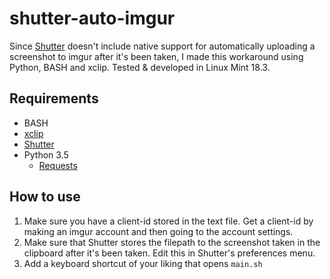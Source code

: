 # shutter-auto-imgur

Since [Shutter](http://shutter-project.org/) doesn't include native support for automatically uploading a screenshot to imgur after it's been taken, I made this workaround using Python, BASH and xclip.
Tested & developed in Linux Mint 18.3.

## Requirements

* BASH
* [xclip](https://github.com/astrand/xclip)
* [Shutter](http://shutter-project.org/)
* Python 3.5
  * [Requests](http://docs.python-requests.org/en/master/)

## How to use

1. Make sure you have a client-id stored in the text file. Get a client-id by making an imgur account and then going to the account settings.
2. Make sure that Shutter stores the filepath to the screenshot taken in the clipboard after it's been taken. Edit this in Shutter's preferences menu.
3. Add a keyboard shortcut of your liking that opens `main.sh`